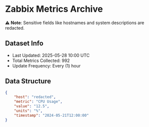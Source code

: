 # Zabbix Metrics Archive

⚠️ **Note**: Sensitive fields like hostnames and system descriptions are redacted.

## Dataset Info
- Last Updated: 2025-05-28 10:00 UTC
- Total Metrics Collected: 992
- Update Frequency: Every (1) hour

## Data Structure
```json
{
    "host": "redacted",
    "metric": "CPU Usage",
    "value": "12.5",
    "units": "%",
    "timestamp": "2024-05-21T12:00:00"
}
```
